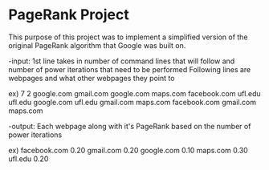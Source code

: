 # PageRank Project
This purpose of this project was to implement a simplified version of the original PageRank algorithm that Google was built on.

-input:
  1st line takes in number of command lines that will follow and number of power iterations that need to be performed
  Following lines are webpages and what other webpages they point to
  
  ex)
  7 2
  google.com gmail.com
  google.com maps.com
  facebook.com ufl.edu
  ufl.edu google.com
  ufl.edu gmail.com
  maps.com facebook.com
  gmail.com maps.com
  
-output:
  Each webpage along with it's PageRank based on the number of power iterations
  
  ex) 
  facebook.com 0.20
  gmail.com 0.20
  google.com 0.10
  maps.com 0.30
  ufl.edu 0.20
  

